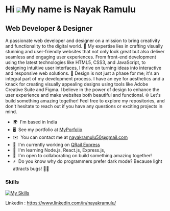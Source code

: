Hi ![](https://user-images.githubusercontent.com/18350557/176309783-0785949b-9127-417c-8b55-ab5a4333674e.gif)My name is Nayak Ramulu
====================================================================================================================================

Web Developer & Designer
------------------------

A passionate web developer and designer on a mission to bring creativity and functionality to the digital world. 🚀 My expertise lies in crafting visually stunning and user-friendly websites that not only look great but also deliver seamless and engaging user experiences. From front-end development using the latest technologies like HTML5, CSS3, and JavaScript, to designing intuitive user interfaces, I thrive on turning ideas into interactive and responsive web solutions. 🎨 Design is not just a phase for me; it's an integral part of my development process. I have an eye for aesthetics and a knack for creating visually appealing designs using tools like Adobe Creative Suite and Figma. I believe in the power of design to enhance the user experience and make websites both beautiful and functional. 🌐 Let's build something amazing together! Feel free to explore my repositories, and don't hesitate to reach out if you have any questions or exciting projects in mind.

* 🌍  I'm based in India
* 🖥️  See my portfolio at [MyPorfolio](http://nayakramulu50.github.io/NayakPortfolio/)
* ✉️  You can contact me at [nayakramulu50@gmail.com](mailto:nayakramulu50@gmail.com)
* 🚀  I'm currently working on [QRail Express](http://nayakramulu.my.canva.site/qrail-express)
* 🧠  I'm learning Node.js, React.js, Express.js,
* 🤝  I'm open to collaborating on build something amazing together!
* ⚡  Do you know why do programmers prefer dark mode? Because light attracts bugs! 🐛😄

### Skills

[![My Skills](https://skillicons.dev/icons?i=html,css,javascript,python,postgresql,git,mysql,node,bootstrap,jquery,express,mongodb,react&perline=3)](https://skillicons.dev)

Linkedin : https://www.linkedin.com/in/nayakramulu/

